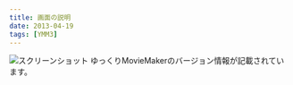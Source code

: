 ```yaml
---
title: 画面の説明
date: 2013-04-19
tags: [YMM3]
---
```

![スクリーンショット](h2013419141757606-1.jpg)
ゆっくりMovieMakerのバージョン情報が記載されています。